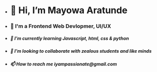 - <h1 align to center> 👋 Hi, I’m Mayowa Aratunde </h1> 
- <h3 align to center>👀 I'm a Frontend Web Devlopmer, UI/UX</h3>
- <h5 align to center>🌱 I’m currently learning Javascript, html, css & python</h5>
- <h5 align to center>💞️ I’m looking to collaborate with zealous students and like minds</h5>
- <h5 align to center>📫 How to reach me iyampassionate@gmail.com</h5>

<!---
icodehumbly/icodehumbly is a ✨ special ✨ repository because its `README.md` (this file) appears on your GitHub profile.
You can click the Preview link to take a look at your changes.
--->
